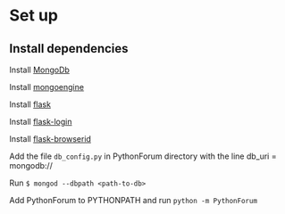 # Set up

## Install dependencies

Install [MongoDb]

Install [mongoengine]

Install [flask]

Install [flask-login]

Install [flask-browserid]

Add the file `db_config.py` in PythonForum directory with the line
    db_uri = mongodb://<Server Name>

Run `$ mongod --dbpath <path-to-db>`

Add PythonForum to PYTHONPATH and run `python -m PythonForum`

[MongoDb]: http://www.mongodb.org/display/DOCS/Quickstart
[mongoengine]: http://mongoengine.org/#getting-started
[flask]: http://flask.pocoo.org/
[flask-login]: https://github.com/maxcountryman/flask-login#installation
[flask-browserid]: https://github.com/garbados/flask-browserid#installation
